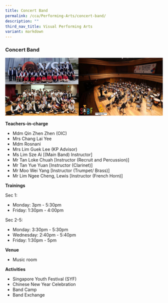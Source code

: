 ```yaml
---
title: Concert Band
permalink: /cca/Performing-Arts/concert-band/
description: ""
third_nav_title: Visual Performing Arts
variant: markdown
---
```

### Concert Band

<img src="/images/band.jpg" style="width:80%, align:left">


**Teachers-in-charge**

*   Mdm Qin Zhen Zhen (OIC)
*   Mrs Chang Lai Yee
*   Mdm Rosnani
*   Mrs Lim Guek Lee (KP Advisor)
*   Ms Lim Sze Ai \[(Main Band) Instructor\]
*   Mr Tan Loke Chuah \[Instructor (Recruit and Percussion)\]
*   Mr Tan Yue Yuan \[Instructor (Clarinet)\]
*   Mr Moo Wei Yang \[Instructor (Trumpet/ Brass)\]
*   Mr Lim Ngee Cheng, Lewis \[Instructor (French Horn)\]

**Trainings**

Sec 1: 
* Monday: 3pm - 5:30pm
* Friday: 1:30pm - 4:00pm

Sec 2-5:
* Monday: 3:30pm - 5:30pm
* Wednesday: 2:40pm - 5:40pm
* Friday: 1:30pm - 5pm


**Venue**

*   Music room


**Activities**
* Singapore Youth Festival (SYF)
* Chinese New Year Celebration
* Band Camp
* Band Exchange